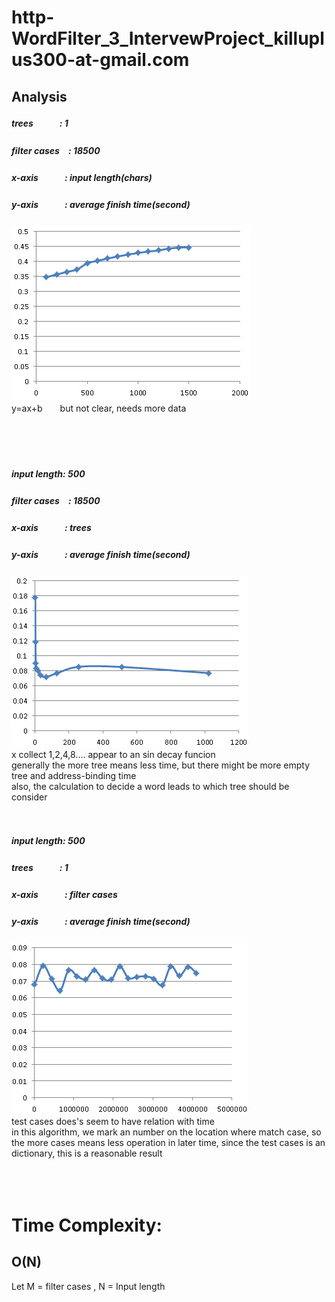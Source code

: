 # http-WordFilter_3_IntervewProject_killuplus300-at-gmail.com











Analysis
--
##### trees　　　: 1
##### filter cases　: 18500
##### x-axis　　　: input length(chars)
##### y-axis　　　: average finish time(second)
![](https://github.com/DD898989/Pictures/blob/master/001.PNG)<br/>
y=ax+b　　but not clear, needs more data<br/>
<br/>
<br/>
<br/>
<br/>
##### input length: 500
##### filter cases　: 18500
##### x-axis　　　: trees
##### y-axis　　　: average finish time(second)
![](https://github.com/DD898989/Pictures/blob/master/003.PNG)<br/>
x collect 1,2,4,8.... appear to an sin decay funcion<br/>
generally the more tree means less time, but there might be more empty tree and address-binding time<br/>
also, the calculation to decide a word leads to which tree should be consider<br/>
<br/>
<br/>
##### input length: 500
##### trees　　　: 1
##### x-axis　　　: filter cases
##### y-axis　　　: average finish time(second)
![](https://github.com/DD898989/Pictures/blob/master/005.PNG)<br/>
test cases does's seem to have relation with time<br/>
in this algorithm, we mark an number on the location where match case, 
so the more cases means less operation in later time,
since the test cases is an dictionary, this is a reasonable result<br/>
<br/>
<br/>
<br/>
# Time Complexity:
## O(N)
Let M = filter cases ,  N = Input length<br/>
